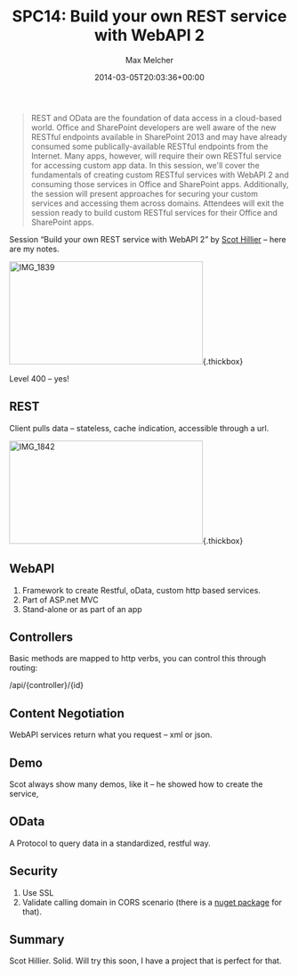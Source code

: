 ﻿---
title: 'SPC14: Build your own REST service with WebAPI 2'
author: Max Melcher
aliases:
   - "/post/2014-03-05-spc14-build-rest-service-webapi-2/"
2014: "03"
type: post
date: 2014-03-05T20:03:36+00:00
url: /2014/03/spc14-build-rest-service-webapi-2/
yourls_shorturl:
  - http://melcher.it/s/29
categories:
  - Development
  - SharePoint 2013

---
> REST and OData are the foundation of data access in a cloud-based world. Office and SharePoint developers are well aware of the new RESTful endpoints available in SharePoint 2013 and may have already consumed some publically-available RESTful endpoints from the Internet. Many apps, however, will require their own RESTful service for accessing custom app data. In this session, we'll cover the fundamentals of creating custom RESTful services with WebAPI 2 and consuming those services in Office and SharePoint apps. Additionally, the session will present approaches for securing your custom services and accessing them across domains. Attendees will exit the session ready to build custom RESTful services for their Office and SharePoint apps.

Session “Build your own REST service with WebAPI 2” by [Scot Hillier][1] – here are my notes.

[<img style="background-image: none; padding-top: 0px; padding-left: 0px; display: inline; padding-right: 0px; border: 0px;" title="IMG_1839" alt="IMG_1839" src="http://melcher.it/wp-content/uploads/IMG_1839_thumb.jpg" width="348" height="185" border="0" />][2]{.thickbox}

Level 400 – yes!

## REST

Client pulls data – stateless, cache indication, accessible through a url.

[<img style="background-image: none; padding-top: 0px; padding-left: 0px; display: inline; padding-right: 0px; border: 0px;" title="IMG_1842" alt="IMG_1842" src="http://melcher.it/wp-content/uploads/IMG_1842_thumb.jpg" width="348" height="185" border="0" />][3]{.thickbox}

## WebAPI

  1. Framework to create Restful, oData, custom http based services.
  2. Part of ASP.net MVC
  3. Stand-alone or as part of an app

## Controllers

Basic methods are mapped to http verbs, you can control this through routing:
  
/api/{controller}/{id}

## Content Negotiation

WebAPI services return what you request – xml or json.

## Demo

Scot always show many demos, like it – he showed how to create the service,

## OData

A Protocol to query data in a standardized, restful way.

## Security

  1. Use SSL
  2. Validate calling domain in CORS scenario (there is a [nuget package][4] for that).

## Summary

Scot Hillier. Solid. Will try this soon, I have a project that is perfect for that.

 [1]: https://twitter.com/ScotHillier
 [2]: http://melcher.it/wp-content/uploads/IMG_1839.jpg
 [3]: http://melcher.it/wp-content/uploads/IMG_1842.jpg
 [4]: https://www.nuget.org/packages/Microsoft.AspNet.WebApi.Cors/

